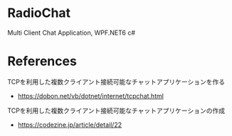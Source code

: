 # RadioChat
Multi Client Chat Application, WPF.NET6 c#


# References

TCPを利用した複数クライアント接続可能なチャットアプリケーションを作る
- https://dobon.net/vb/dotnet/internet/tcpchat.html

TCPを利用した複数クライアント接続可能なチャットアプリケーションの作成
- https://codezine.jp/article/detail/22

